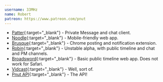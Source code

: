 ```yaml
---
username: 33MHz
name: Robert
patreon: https://www.patreon.com/pnut
---
```

    
* [Patter](https://patter.chat){:target="_blank"} - Private Message and chat client.
* [Noodle](https://noodle.s3rv.com){:target="_blank"} - Mobile-friendly web app.
* [Brusque](https://chrome.google.com/webstore/detail/brusque/bohjpenpllkadgmknlgkahfbiepenhkj){:target="_blank"} - Chrome posting and notification extension.
* [Robin](https://play.google.com/apps/testing/in.pnutrob.client.alpha){:target="_blank"} - Unstable alpha, with public timeline and chat and PM channels.
* [Broadsword](http://xyz.s3rv.com){:target="_blank"} - Basic public timeline web app. Does not work for Safari.
* [Vidcast](https://gist.github.com/33mhz/d992a0e2cd0a3680a046d5ec6b13e0f5){:target="_blank"} - Well, sort of.
* [Pnut API](https://github.com/pnut-api){:target="_blank"} - The API!
